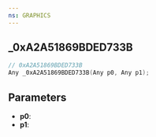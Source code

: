 ```yaml
---
ns: GRAPHICS
---
```

## _0xA2A51869BDED733B

```c
// 0xA2A51869BDED733B
Any _0xA2A51869BDED733B(Any p0, Any p1);
```

## Parameters
* **p0**:
* **p1**:
